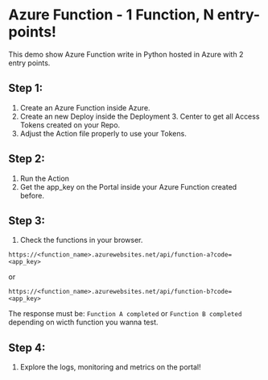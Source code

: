 # Azure Function - 1 Function, N entry-points!

This demo show Azure Function write in Python hosted in Azure with 2 entry points.

## Step 1:

1. Create an Azure Function inside Azure.
2. Create an new Deploy inside the Deployment 3. Center to get all Access Tokens created on your Repo.
4. Adjust the Action file properly to use your Tokens.

## Step 2:

1. Run the Action
2. Get the app_key on the Portal inside your Azure Function created before.

## Step 3:

1. Check the functions in your browser. 

`
https://<function_name>.azurewebsites.net/api/function-a?code=<app_key>
`

or

`
https://<function_name>.azurewebsites.net/api/function-b?code=<app_key>
`

The response must be: `Function A completed` or `Function B completed` depending on wicth function you wanna test.

## Step 4:

1. Explore the logs, monitoring and metrics on the portal!

